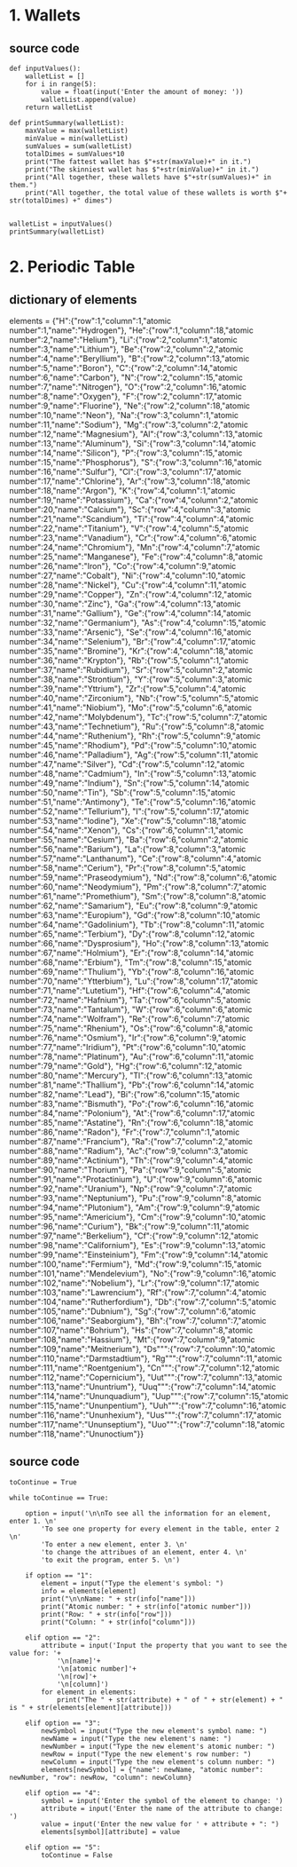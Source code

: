# 1. Wallets

## source code
```
def inputValues():
    walletList = []
    for i in range(5):
        value = float(input('Enter the amount of money: '))
        walletList.append(value)        
    return walletList
        
def printSummary(walletList):
    maxValue = max(walletList)
    minValue = min(walletList)
    sumValues = sum(walletList)
    totalDimes = sumValues*10
    print("The fattest wallet has $"+str(maxValue)+" in it.")
    print("The skinniest wallet has $"+str(minValue)+" in it.")
    print("All together, these wallets have $"+str(sumValues)+" in them.")
    print("All together, the total value of these wallets is worth $"+ str(totalDimes) +" dimes")


walletList = inputValues()
printSummary(walletList)
```

# 2. Periodic Table

## dictionary of elements
elements = {"H":{"row":1,"column":1,"atomic number":1,"name":"Hydrogen"},
"He":{"row":1,"column":18,"atomic number":2,"name":"Helium"},
"Li":{"row":2,"column":1,"atomic number":3,"name":"Lithium"},
"Be":{"row":2,"column":2,"atomic number":4,"name":"Beryllium"},
"B":{"row":2,"column":13,"atomic number":5,"name":"Boron"},
"C":{"row":2,"column":14,"atomic number":6,"name":"Carbon"},
"N":{"row":2,"column":15,"atomic number":7,"name":"Nitrogen"},
"O":{"row":2,"column":16,"atomic number":8,"name":"Oxygen"},
"F":{"row":2,"column":17,"atomic number":9,"name":"Fluorine"},
"Ne":{"row":2,"column":18,"atomic number":10,"name":"Neon"},
"Na":{"row":3,"column":1,"atomic number":11,"name":"Sodium"},
"Mg":{"row":3,"column":2,"atomic number":12,"name":"Magnesium"},
"Al":{"row":3,"column":13,"atomic number":13,"name":"Aluminum"},
"Si":{"row":3,"column":14,"atomic number":14,"name":"Silicon"},
"P":{"row":3,"column":15,"atomic number":15,"name":"Phosphorus"},
"S":{"row":3,"column":16,"atomic number":16,"name":"Sulfur"},
"Cl":{"row":3,"column":17,"atomic number":17,"name":"Chlorine"},
"Ar":{"row":3,"column":18,"atomic number":18,"name":"Argon"},
"K":{"row":4,"column":1,"atomic number":19,"name":"Potassium"},
"Ca":{"row":4,"column":2,"atomic number":20,"name":"Calcium"},
"Sc":{"row":4,"column":3,"atomic number":21,"name":"Scandium"},
"Ti":{"row":4,"column":4,"atomic number":22,"name":"Titanium"},
"V":{"row":4,"column":5,"atomic number":23,"name":"Vanadium"},
"Cr":{"row":4,"column":6,"atomic number":24,"name":"Chromium"},
"Mn":{"row":4,"column":7,"atomic number":25,"name":"Manganese"},
"Fe":{"row":4,"column":8,"atomic number":26,"name":"Iron"},
"Co":{"row":4,"column":9,"atomic number":27,"name":"Cobalt"},
"Ni":{"row":4,"column":10,"atomic number":28,"name":"Nickel"},
"Cu":{"row":4,"column":11,"atomic number":29,"name":"Copper"},
"Zn":{"row":4,"column":12,"atomic number":30,"name":"Zinc"},
"Ga":{"row":4,"column":13,"atomic number":31,"name":"Gallium"},
"Ge":{"row":4,"column":14,"atomic number":32,"name":"Germanium"},
"As":{"row":4,"column":15,"atomic number":33,"name":"Arsenic"},
"Se":{"row":4,"column":16,"atomic number":34,"name":"Selenium"},
"Br":{"row":4,"column":17,"atomic number":35,"name":"Bromine"},
"Kr":{"row":4,"column":18,"atomic number":36,"name":"Krypton"},
"Rb":{"row":5,"column":1,"atomic number":37,"name":"Rubidium"},
"Sr":{"row":5,"column":2,"atomic number":38,"name":"Strontium"},
"Y":{"row":5,"column":3,"atomic number":39,"name":"Yttrium"},
"Zr":{"row":5,"column":4,"atomic number":40,"name":"Zirconium"},
"Nb":{"row":5,"column":5,"atomic number":41,"name":"Niobium"},
"Mo":{"row":5,"column":6,"atomic number":42,"name":"Molybdenum"},
"Tc":{"row":5,"column":7,"atomic number":43,"name":"Technetium"},
"Ru":{"row":5,"column":8,"atomic number":44,"name":"Ruthenium"},
"Rh":{"row":5,"column":9,"atomic number":45,"name":"Rhodium"},
"Pd":{"row":5,"column":10,"atomic number":46,"name":"Palladium"},
"Ag":{"row":5,"column":11,"atomic number":47,"name":"Silver"},
"Cd":{"row":5,"column":12,"atomic number":48,"name":"Cadmium"},
"In":{"row":5,"column":13,"atomic number":49,"name":"Indium"},
"Sn":{"row":5,"column":14,"atomic number":50,"name":"Tin"},
"Sb":{"row":5,"column":15,"atomic number":51,"name":"Antimony"},
"Te":{"row":5,"column":16,"atomic number":52,"name":"Tellurium"},
"I":{"row":5,"column":17,"atomic number":53,"name":"Iodine"},
"Xe":{"row":5,"column":18,"atomic number":54,"name":"Xenon"},
"Cs":{"row":6,"column":1,"atomic number":55,"name":"Cesium"},
"Ba":{"row":6,"column":2,"atomic number":56,"name":"Barium"},
"La":{"row":8,"column":3,"atomic number":57,"name":"Lanthanum"},
"Ce":{"row":8,"column":4,"atomic number":58,"name":"Cerium"},
"Pr":{"row":8,"column":5,"atomic number":59,"name":"Praseodymium"},
"Nd":{"row":8,"column":6,"atomic number":60,"name":"Neodymium"},
"Pm":{"row":8,"column":7,"atomic number":61,"name":"Promethium"},
"Sm":{"row":8,"column":8,"atomic number":62,"name":"Samarium"},
"Eu":{"row":8,"column":9,"atomic number":63,"name":"Europium"},
"Gd":{"row":8,"column":10,"atomic number":64,"name":"Gadolinium"},
"Tb":{"row":8,"column":11,"atomic number":65,"name":"Terbium"},
"Dy":{"row":8,"column":12,"atomic number":66,"name":"Dysprosium"},
"Ho":{"row":8,"column":13,"atomic number":67,"name":"Holmium"},
"Er":{"row":8,"column":14,"atomic number":68,"name":"Erbium"},
"Tm":{"row":8,"column":15,"atomic number":69,"name":"Thulium"},
"Yb":{"row":8,"column":16,"atomic number":70,"name":"Ytterbium"},
"Lu":{"row":8,"column":17,"atomic number":71,"name":"Lutetium"},
"Hf":{"row":6,"column":4,"atomic number":72,"name":"Hafnium"},
"Ta":{"row":6,"column":5,"atomic number":73,"name":"Tantalum"},
"W":{"row":6,"column":6,"atomic number":74,"name":"Wolfram"},
"Re":{"row":6,"column":7,"atomic number":75,"name":"Rhenium"},
"Os":{"row":6,"column":8,"atomic number":76,"name":"Osmium"},
"Ir":{"row":6,"column":9,"atomic number":77,"name":"Iridium"},
"Pt":{"row":6,"column":10,"atomic number":78,"name":"Platinum"},
"Au":{"row":6,"column":11,"atomic number":79,"name":"Gold"},
"Hg":{"row":6,"column":12,"atomic number":80,"name":"Mercury"},
"Tl":{"row":6,"column":13,"atomic number":81,"name":"Thallium"},
"Pb":{"row":6,"column":14,"atomic number":82,"name":"Lead"},
"Bi":{"row":6,"column":15,"atomic number":83,"name":"Bismuth"},
"Po":{"row":6,"column":16,"atomic number":84,"name":"Polonium"},
"At":{"row":6,"column":17,"atomic number":85,"name":"Astatine"},
"Rn":{"row":6,"column":18,"atomic number":86,"name":"Radon"},
"Fr":{"row":7,"column":1,"atomic number":87,"name":"Francium"},
"Ra":{"row":7,"column":2,"atomic number":88,"name":"Radium"},
"Ac":{"row":9,"column":3,"atomic number":89,"name":"Actinium"},
"Th":{"row":9,"column":4,"atomic number":90,"name":"Thorium"},
"Pa":{"row":9,"column":5,"atomic number":91,"name":"Protactinium"},
"U":{"row":9,"column":6,"atomic number":92,"name":"Uranium"},
"Np":{"row":9,"column":7,"atomic number":93,"name":"Neptunium"},
"Pu":{"row":9,"column":8,"atomic number":94,"name":"Plutonium"},
"Am":{"row":9,"column":9,"atomic number":95,"name":"Americium"},
"Cm":{"row":9,"column":10,"atomic number":96,"name":"Curium"},
"Bk":{"row":9,"column":11,"atomic number":97,"name":"Berkelium"},
"Cf":{"row":9,"column":12,"atomic number":98,"name":"Californium"},
"Es":{"row":9,"column":13,"atomic number":99,"name":"Einsteinium"},
"Fm":{"row":9,"column":14,"atomic number":100,"name":"Fermium"},
"Md":{"row":9,"column":15,"atomic number":101,"name":"Mendelevium"},
"No":{"row":9,"column":16,"atomic number":102,"name":"Nobelium"},
"Lr":{"row":9,"column":17,"atomic number":103,"name":"Lawrencium"},
"Rf":{"row":7,"column":4,"atomic number":104,"name":"Rutherfordium"},
"Db":{"row":7,"column":5,"atomic number":105,"name":"Dubnium"},
"Sg":{"row":7,"column":6,"atomic number":106,"name":"Seaborgium"},
"Bh":{"row":7,"column":7,"atomic number":107,"name":"Bohrium"},
"Hs":{"row":7,"column":8,"atomic number":108,"name":"Hassium"},
"Mt":{"row":7,"column":9,"atomic number":109,"name":"Meitnerium"},
"Ds""":{"row":7,"column":10,"atomic number":110,"name":"Darmstadtium"},
"Rg""":{"row":7,"column":11,"atomic number":111,"name":"Roentgenium"},
"Cn""":{"row":7,"column":12,"atomic number":112,"name":"Copernicium"},
"Uut""":{"row":7,"column":13,"atomic number":113,"name":"Ununtrium"},
"Uuq""":{"row":7,"column":14,"atomic number":114,"name":"Ununquadium"},
"Uup""":{"row":7,"column":15,"atomic number":115,"name":"Ununpentium"},
"Uuh""":{"row":7,"column":16,"atomic number":116,"name":"Ununhexium"},
"Uus""":{"row":7,"column":17,"atomic number":117,"name":"Ununseptium"},
"Uuo""":{"row":7,"column":18,"atomic number":118,"name":"Ununoctium"}}

## source code
```
toContinue = True

while toContinue == True:

    option = input('\n\nTo see all the information for an element, enter 1. \n'
        'To see one property for every element in the table, enter 2 \n'
        'To enter a new element, enter 3. \n'
        'to change the attribues of an element, enter 4. \n'
        'to exit the program, enter 5. \n')
        
    if option == "1":
        element = input("Type the element's symbol: ")
        info = elements[element]
        print("\n\nName: " + str(info["name"]))
        print("Atomic number: " + str(info["atomic number"]))
        print("Row: " + str(info["row"]))
        print("Column: " + str(info["column"]))
        
    elif option == "2":
        attribute = input('Input the property that you want to see the value for: '+
            '\n[name]'+
            '\n[atomic number]'+
            '\n[row]'+
            '\n[column]')
        for element in elements:    
            print("The " + str(attribute) + " of " + str(element) + " is " + str(elements[element][attribute]))
        
    elif option == "3":
        newSymbol = input("Type the new element's symbol name: ")
        newName = input("Type the new element's name: ")
        newNumber = input("Type the new element's atomic number: ")
        newRow = input("Type the new element's row number: ")
        newColumn = input("Type the new element's column number: ")
        elements[newSymbol] = {"name": newName, "atomic number": newNumber, "row": newRow, "column": newColumn}
        
    elif option == "4":
        symbol = input('Enter the symbol of the element to change: ')
        attribute = input('Enter the name of the attribute to change: ')
        value = input('Enter the new value for ' + attribute + ": ")
        elements[symbol][attribute] = value
        
    elif option == "5":
        toContinue = False

```
